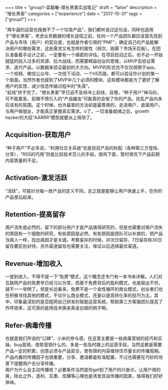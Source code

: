 +++
title = "group1-梁晨曦-增长黑客实战笔记"
draft = "false"
description = "增长黑客"
categories = ["experience"]
date = "2017-10-31"
tags =["group1"]
+++

“再牛逼的运营也挽救不了一个垃圾产品”，我们都听说过这句话，同样也适用于“增长黑客”，考虑业务数据的增长途径之前，任何一个产品团队都应该首先找到产品与市场（用户）的契合度，也就是作者引用的“PMF”，确定自己的产品能解决用户的哪些需求，这些需求又有怎样的属性（频次、刚需？市场天花板）。在团队准备着手设计之前，一定要有一个缜密的评估。在项目启动之后，也不必一开始就猛的投入过多的资源、拉大战线，而需要精益创业的思维，以MVP去验证需求、迭代产品，以数据来验证最初的大方向。MVP的形式也不仅仅局限于app，一个视频、微信公众号、一次线下活动、一个h5页面，都可以验证你计划的某一个层面。当然作者也提到了MVP中几个必须的模块，这些模块都是为了更好了解用户的反馈，减少信息传输过程中的“失真”。<br/>
“前戏”终于完了，“增长黑客”早已迫不及待冲上前线，且慢，“种子用户”神马的，可不能着急，前期不慎引入的“产品蝗虫”可能真的会毁了你的产品，扰乱产品内本应该有的氛围。这个时候，也许最笨的方法却是最管用的，走进用户，直面用户，与用户做朋友，才能真正掌握真实需求。o了，一切准备就绪之后，growth hacker的大招“AARRR”模型就要派上用场了。<br/>
## Acquisition-获取用户<br/>
“种子用户”不必多说，“利用社交关系链”也是目前产品的标配（各种第三方登陆、分享），“RSS的巧用”则是比较技术范儿的手段，借鸡下蛋，暂时填充下产品前期内容质量的不足。<br/>
## Activation-激发活跃<br/>
“活跃”，可能针对每一款产品的定义不同，总之就是能够让用户快速上手，在你的产品里玩起来。<br/>
## Retention-提高留存
用户流失是必然的，留下的部分用户才是产品值得研究的，但是也需要对用户流失的原因有一个细致的研究，有些原因是必然，有些原因是团队可以补救的，把产品当病人一样，找出病因才是关键。考察留存的时候，对次日留存、7日留存和30日留存要区别对待，另外渠道留存也需要关注，保证以后选择最优渠道。<br/>
## Revenue-增加收入<br/>
一提到收入，不得不提一下“免费”模式，这个概念还专门有一本书来详解。人们对互联网产品的免费早已经习以为常，而基于免费背后的盈利模式，也是层出不穷，就不一一举例了。但是长远看来，免费不是一个良性循环的商业模式，创业者们也在积极寻找其他的模式，不论什么商业模式，还是以提高转化率的技巧为主。其中，印象最深刻的是百姓网自己研发的智能运营系统，帮助第三方客服团队提高了外呼效率，这可真的是用技术换来真金白银的例子啊。
## Refer-病毒传播<br/>
也就是我们所说的“口碑”，小米的参与感，在这里主要是一些病毒营销的技巧和实操，bug营销，借势营销什么的，多是一些及时跟上的运营手段，当然这都是需要产品一定的积累，创意必须与产品契合，使有限的内容维持住尽量长的传播周期。产品内置的传播因子也很重要，分享、邀请都是标准配置，不过也需要在巧妙的场景下提醒用户去分享传播。<br/>
用户为什么会主动传播呢？必要条件当然是你get到了用户的兴奋点，让用户用的爽，除此之外，逐利、互惠、炫耀等心理也是诱发其自传播的因素，值得我们好好体味。<br/>
